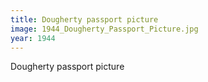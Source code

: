 ```yaml
---
title: Dougherty passport picture
image: 1944_Dougherty_Passport_Picture.jpg
year: 1944
---
```


Dougherty passport picture